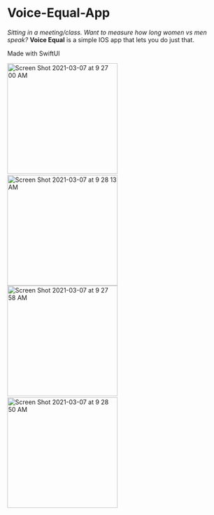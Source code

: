 # Voice-Equal-App

*Sitting in a meeting/class. Want to measure how long women vs men speak?*
__Voice Equal__ is a simple IOS app that lets you do just that.

Made with SwiftUI

<img width="252" alt="Screen Shot 2021-03-07 at 9 27 00 AM" src="https://user-images.githubusercontent.com/9908600/110248915-418b4e00-7f28-11eb-88bd-efb754f92a17.png">&nbsp;&nbsp;&nbsp;&nbsp;&nbsp;&nbsp;&nbsp;&nbsp;&nbsp;
<img width="252" alt="Screen Shot 2021-03-07 at 9 28 13 AM" src="https://user-images.githubusercontent.com/9908600/110248951-6f709280-7f28-11eb-8768-507c67735a95.png"><br>
<img width="252" alt="Screen Shot 2021-03-07 at 9 27 58 AM" src="https://user-images.githubusercontent.com/9908600/110248978-95963280-7f28-11eb-900c-3dfe7dd4c17e.png">&nbsp;&nbsp;&nbsp;&nbsp;&nbsp;&nbsp;&nbsp;&nbsp;&nbsp;<img width="252" alt="Screen Shot 2021-03-07 at 9 28 50 AM" src="https://user-images.githubusercontent.com/9908600/110249014-b52d5b00-7f28-11eb-8277-09b56b268f13.png">


